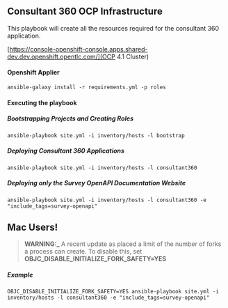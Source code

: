 ## Consultant 360 OCP Infrastructure
This playbook will create all the resources required for the consultant 360 application.

[https://console-openshift-console.apps.shared-dev.dev.openshift.opentlc.com/](OCP 4.1 Cluster)

#### Openshift Applier
```
ansible-galaxy install -r requirements.yml -p roles
```

#### Executing the playbook

##### Bootstrapping Projects and Creating Roles
```
ansible-playbook site.yml -i inventory/hosts -l bootstrap
```

##### Deploying Consultant 360 Applications
```
ansible-playbook site.yml -i inventory/hosts -l consultant360
```

##### Deploying only the Survey OpenAPI Documentation Website
```
ansible-playbook site.yml -i inventory/hosts -l consultant360 -e "include_tags=survey-openapi"
```

## Mac Users!
> **WARNING:_**  A recent update as placed a limit of the number of forks a process can create. To disable this, set **OBJC_DISABLE_INITIALIZE_FORK_SAFETY=YES**

##### Example
```
OBJC_DISABLE_INITIALIZE_FORK_SAFETY=YES ansible-playbook site.yml -i inventory/hosts -l consultant360 -e "include_tags=survey-openapi"
```